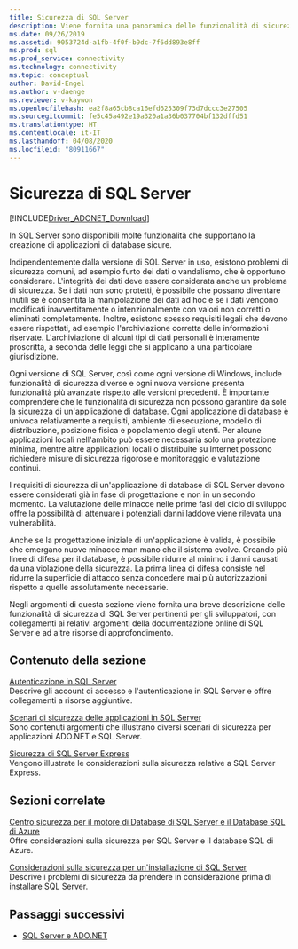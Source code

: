 ```yaml
---
title: Sicurezza di SQL Server
description: Viene fornita una panoramica delle funzionalità di sicurezza di SQL Server e degli scenari per la creazione di applicazioni ADO.NET sicure da usare con SQL Server.
ms.date: 09/26/2019
ms.assetid: 9053724d-a1fb-4f0f-b9dc-7f6dd893e8ff
ms.prod: sql
ms.prod_service: connectivity
ms.technology: connectivity
ms.topic: conceptual
author: David-Engel
ms.author: v-daenge
ms.reviewer: v-kaywon
ms.openlocfilehash: ea2f8a65cb8ca16efd625309f73d7dccc3e27505
ms.sourcegitcommit: fe5c45a492e19a320a1a36b037704bf132dffd51
ms.translationtype: HT
ms.contentlocale: it-IT
ms.lasthandoff: 04/08/2020
ms.locfileid: "80911667"
---
```

# <a name="sql-server-security"></a>Sicurezza di SQL Server

[!INCLUDE[Driver_ADONET_Download](../../../includes/driver_adonet_download.md)]

In SQL Server sono disponibili molte funzionalità che supportano la creazione di applicazioni di database sicure.  
  
Indipendentemente dalla versione di SQL Server in uso, esistono problemi di sicurezza comuni, ad esempio furto dei dati o vandalismo, che è opportuno considerare. L'integrità dei dati deve essere considerata anche un problema di sicurezza. Se i dati non sono protetti, è possibile che possano diventare inutili se è consentita la manipolazione dei dati ad hoc e se i dati vengono modificati inavvertitamente o intenzionalmente con valori non corretti o eliminati completamente. Inoltre, esistono spesso requisiti legali che devono essere rispettati, ad esempio l'archiviazione corretta delle informazioni riservate. L'archiviazione di alcuni tipi di dati personali è interamente proscritta, a seconda delle leggi che si applicano a una particolare giurisdizione.  
  
Ogni versione di SQL Server, così come ogni versione di Windows, include funzionalità di sicurezza diverse e ogni nuova versione presenta funzionalità più avanzate rispetto alle versioni precedenti. È importante comprendere che le funzionalità di sicurezza non possono garantire da sole la sicurezza di un'applicazione di database. Ogni applicazione di database è univoca relativamente a requisiti, ambiente di esecuzione, modello di distribuzione, posizione fisica e popolamento degli utenti. Per alcune applicazioni locali nell'ambito può essere necessaria solo una protezione minima, mentre altre applicazioni locali o distribuite su Internet possono richiedere misure di sicurezza rigorose e monitoraggio e valutazione continui.  
  
I requisiti di sicurezza di un'applicazione di database di SQL Server devono essere considerati già in fase di progettazione e non in un secondo momento. La valutazione delle minacce nelle prime fasi del ciclo di sviluppo offre la possibilità di attenuare i potenziali danni laddove viene rilevata una vulnerabilità.  
  
Anche se la progettazione iniziale di un'applicazione è valida, è possibile che emergano nuove minacce man mano che il sistema evolve. Creando più linee di difesa per il database, è possibile ridurre al minimo i danni causati da una violazione della sicurezza. La prima linea di difesa consiste nel ridurre la superficie di attacco senza concedere mai più autorizzazioni rispetto a quelle assolutamente necessarie.  
  
Negli argomenti di questa sezione viene fornita una breve descrizione delle funzionalità di sicurezza di SQL Server pertinenti per gli sviluppatori, con collegamenti ai relativi argomenti della documentazione online di SQL Server e ad altre risorse di approfondimento.  
  
## <a name="in-this-section"></a>Contenuto della sezione  
[Autenticazione in SQL Server](authentication-sql-server.md)  
Descrive gli account di accesso e l'autenticazione in SQL Server e offre collegamenti a risorse aggiuntive. 
  
[Scenari di sicurezza delle applicazioni in SQL Server](application-security-scenarios-sql-server.md)  
Sono contenuti argomenti che illustrano diversi scenari di sicurezza per applicazioni ADO.NET e SQL Server.  
  
[Sicurezza di SQL Server Express](sql-server-express-security.md)  
Vengono illustrate le considerazioni sulla sicurezza relative a SQL Server Express.  
  
## <a name="related-sections"></a>Sezioni correlate  
[Centro sicurezza per il motore di Database di SQL Server e il Database SQL di Azure](../../../relational-databases/security/security-center-for-sql-server-database-engine-and-azure-sql-database.md)  
Offre considerazioni sulla sicurezza per SQL Server e il database SQL di Azure.

[Considerazioni sulla sicurezza per un'installazione di SQL Server](../../../sql-server/install/security-considerations-for-a-sql-server-installation.md)  
Descrive i problemi di sicurezza da prendere in considerazione prima di installare SQL Server.

## <a name="next-steps"></a>Passaggi successivi
- [SQL Server e ADO.NET](index.md)
